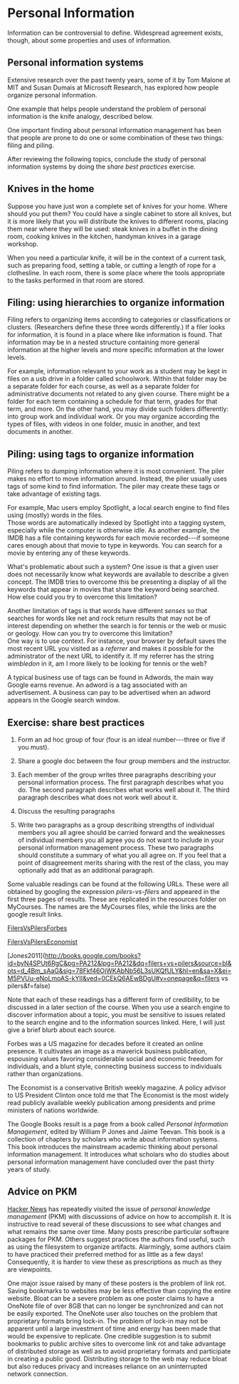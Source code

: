 
# Personal Information
Information can be controversial to define. Widespread agreement exists, though, about some properties and uses of information.

## Personal information systems

Extensive research over the past twenty years, some of
it by Tom Malone at MIT and Susan Dumais at Microsoft
Research, has explored how people organize personal
information.

One example that helps people understand the problem of
personal information is the knife analogy, described
below.

One important finding about personal information
management has been that people are prone to do one or
some combination of these two things: filing and piling.

After reviewing the following topics, conclude the
study of personal information systems by doing the
*share best practices* exercise.

## Knives in the home

Suppose you have just won a complete set of knives for
your home. Where should you put them? You could have a
single cabinet to store all knives, but it is more
likely that you will distribute the knives to different
rooms, placing them near where they will be used: steak
knives in a buffet in the dining room, cooking knives in
the kitchen, handyman knives in a garage workshop.

When you need a particular knife, it will be in the
context of a current task, such as preparing food,
setting a table, or cutting a length of rope for a
clothesline. In each room, there is some place where the 
tools appropriate to the tasks performed in that room 
are stored.

## Filing: using hierarchies to organize information

Filing refers to organizing items according to
categories or classifications or clusters.
(Researchers define these three words differently.)
If a filer looks for information, it is found in a
place where like information is found. That information 
may be in a nested structure containing more general 
information at the higher levels and more specific 
information at the lower levels.

For example, information relevant to your work as a
student may be kept in files on a usb drive in a folder 
called schoolwork. Within that folder may be a separate 
folder for each course, as well as a separate folder for 
administrative documents not related to any given 
course. There might be a folder for each term containing 
a schedule for that term, grades for that term, and 
more. On the other hand, you may divide such folders 
differently: into group work and individual work. Or you 
may organize according the types of files, with videos
in one folder, music in another, and text documents in 
another.

## Piling: using tags to organize information

Piling refers to dumping information where it is most 
convenient. The piler makes no effort to move 
information around. Instead, the piler usually uses tags 
of some kind to find information. The piler may create 
these tags or take advantage of existing tags.

For example, Mac users employ Spotlight, a local search 
engine to find files using (mostly) words in the files.  
Those words are automatically indexed by Spotlight into 
a tagging system, especially while the computer is 
otherwise idle. As another example, the IMDB has a file 
containing keywords for each movie recorded---if someone 
cares enough about that movie to type in keywords. You 
can search for a movie by entering any of these 
keywords.

What's problematic about such a system? One issue is 
that a given user does not necessarily know what 
keywords are available to describe a given concept. The 
IMDB tries to overcome this be presenting a display of 
all the keywords that appear in movies that share the 
keyword being searched. How else could you try to 
overcome this limitation?

Another limitation of tags is that words have different 
*senses* so that searches for words like net and rock 
return results that may not be of interest depending on 
whether the search is for tennis or the web or music or 
geology. How can you try to overcome this limitation?  
One way is to use context. For instance, your browser by 
default saves the most recent URL you visited as a 
*referrer* and makes it possible for the administrator 
of the next URL to identify it. If my referrer has the 
string *wimbledon* in it, am I more likely to be looking 
for tennis or the web?

A typical business use of tags can be found in Adwords, 
the main way Google earns revenue. An adword is a tag 
associated with an advertisement. A business can pay to 
be advertised when an adword appears in the Google 
search window.

## Exercise: share best practices

1. Form an ad hoc group of four (four is an ideal
   number---three or five if you must).

2. Share a google doc between the four group members and
the instructor.

3. Each member of the group writes three paragraphs
   describing your personal information process. The first
   paragraph describes what you do. The second paragraph
   describes what works well about it. The third
   paragraph describes what does not work well about it.

4. Discuss the resulting paragraphs

5. Write two paragraphs as a group describing 
strengths of individual members you all agree should be
carried forward and the weaknesses of individual members
you all agree you do not want to include in your
personal information management process. These two paragraphs should constitute a summary of what you all agree on. If you feel that a point of disagreement merits sharing with the rest of the class, you may optionally add that as an additional paragraph.

Some valuable readings can be found at the following
URLs. These were all obtained by googling the expression
*pilers-vs-filers* and appeared in the first three pages
of results. These are replicated in the resources folder on
MyCourses. The names are the MyCourses files, while
the links are the google result links.

[FilersVsPilersForbes](http://www.forbes.com/sites/bwoo/2013/02/20/are-you-a-filer-or-piler/)

[FilersVsPilersEconomist](http://www.economist.com/node/1489224)

[Jones2011](http://books.google.com/books?id=byN4SPUt6RgC&pg=PA212&lpg=PA212&dq=filers+vs+pilers&source=bl&ots=d_4Bm_sAaG&sig=78Fkf46OjWKAbNb56L3sUKQfULY&hl=en&sa=X&ei=M5PVUu-eNoLmoAS-kYII&ved=0CEkQ6AEwBDgU#v=onepage&q=filers vs pilers&f=false)

Note that each of these readings has a different form of
credibility, to be discussed in a later section of the
course. When you use a search engine to discover
information about a topic, you must be sensitive to
issues related to the search engine and to the
information sources linked. Here, I will just give a
brief blurb about each source.

Forbes was a US magazine for decades before it created
an online presence. It cultivates an image as a maverick
business publication, espousing values favoring
considerable social and economic freedom for
individuals, and a blunt style, connecting business
success to individuals rather than organizations.

The Economist is a conservative British weekly magazine.
A policy advisor to US President Clinton once told me
that The Economist is the most widely read publicly
available weekly publication among presidents and prime
ministers of nations worldwide.

The Google Books result is a page from a book
 called *Personal Information
Management*, edited by William P Jones and Jaime Teevan.
This book is a collection of chapters by scholars who
write about information systems. This book
introduces the mainstream academic thinking about
personal information management. It introduces what
scholars who do studies about personal information
management have concluded over the past thirty years of
study.

## Advice on PKM
[Hacker News](https://news.ycombinator.com/item?id=17892731) has repeatedly visited the issue of *personal knowledge management* (PKM) with discussions of advice on how to accomplish it. It is instructive to read several of these discussions to see what changes and what remains the same over time. Many posts prescribe particular software packages for PKM. Others suggest practices the authors find useful, such as using the filesystem to organize artifacts. Alarmingly, some authors claim to have practiced their preferred method for as little as a few days! Consequently, it is harder to view these as prescriptions as much as they are viewpoints.

One major issue raised by many of these posters is the problem of link rot. Saving bookmarks to websites may be less effective than copying the entire website.
Bloat can be a severe problem as one poster claims to have a OneNote file of over 8GB that can no longer be synchronized and can not be easily exported. The OneNote user also touches on the problem that proprietary formats bring lock-in. The problem of lock-in may not be apparent until a large investment of time and energy has been made that would be expensive to replicate.
One credible suggestion is to submit bookmarks to public archive sites to overcome link rot and take advantage of distributed storage as well as to avoid proprietary formats and participate in creating a public good.
Distributing storage to the web may reduce bloat but also reduces privacy and increases reliance on an uninterrupted network connection.

